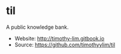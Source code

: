# til

A public knowledge bank. 

- Website: http://timothy-lim.gitbook.io
- Source: https://github.com/timothyylim/til
